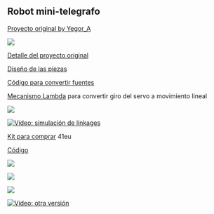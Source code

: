 ## Robot mini-telegrafo

[Proyecto original by Yegor_A](https://create.arduino.cc/projecthub/Yegor_A/mini-telegraph-0a6b83)

![](https://hackster.imgix.net/uploads/attachments/360166/59d0d3538ad5f765219143.jpeg?auto=compress%2Cformat&w=900&h=675&fit=min)

[Detalle del proyecto original](https://m.habr.com/en/post/407057/)

[Diseño de las piezas](https://disk.yandex.ru/i/u6OaJach3NNAzv)

[Código para convertir fuentes](https://github.com/YegorAlexandrow/FontConverter/tree/master/FontConverter/src)

[Mecanismo Lambda](https://en.wikipedia.org/wiki/Chebyshev%27s_Lambda_Mechanism) para convertir giro del servo a movimiento lineal

![](https://upload.wikimedia.org/wikipedia/commons/2/29/Chebyshev%27s_Lambda_Mechanism_animated.gif)

[![Vídeo: simulación de linkages](https://img.youtube.com/vi/8llFZxxloXg/0.jpg)](https://www.youtube.com/watch?v=8llFZxxloXg)

[Kit para comprar](https://es.aliexpress.com/item/4000955514862.html) 41eu

[Código](https://github.com/shihaipeng03/MiniTelegraph.git)

![](https://ae01.alicdn.com/kf/H9cbb27549856447b85de1c36eae26b63s.jpg)

![](https://ae01.alicdn.com/kf/Hb2003d397c5c4c15bcc68c32dc024750D.jpg)

![](https://ae01.alicdn.com/kf/Hfe0be8a2c2484b2b9d2c85877cf57f29k.jpg)

[![Vídeo: otra versión](https://img.youtube.com/vi/WPjtFh1Z8qc/0.jpg)](https://www.youtube.com/watch?v=WPjtFh1Z8qc)
